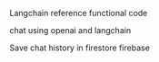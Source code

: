 Langchain reference functional code

chat using openai and langchain

Save chat history in firestore firebase